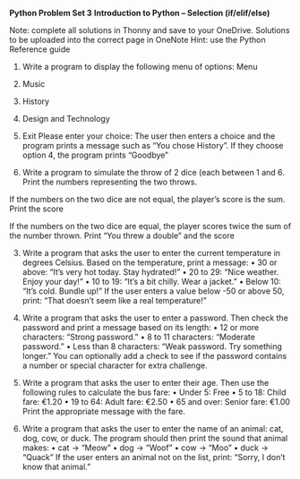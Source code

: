 **Python Problem Set 3**
**Introduction to Python – Selection (if/elif/else)**

Note: complete all solutions in Thonny and save to your OneDrive. Solutions to be uploaded into the correct page in OneNote
Hint: use the Python Reference guide
1.	Write a program to display the following menu of options:
Menu
1.	Music
2.	History
3.	Design and Technology
4.	Exit
Please enter your choice:
The user then enters a choice and the program prints a message such as “You chose History”. If they choose option 4, the program prints “Goodbye”

2.	Write a program to simulate the throw of 2 dice (each between 1 and 6.  Print the numbers representing the two throws.

If the numbers on the two dice are not equal, the player’s score is the sum. Print the score

If the numbers on the two dice are equal, the player scores twice the sum of the number thrown. Print “You threw a double” and the score








3.	Write a program that asks the user to enter the current temperature in degrees Celsius.
Based on the temperature, print a message:
•	30 or above: “It’s very hot today. Stay hydrated!”
•	20 to 29: “Nice weather. Enjoy your day!”
•	10 to 19: “It’s a bit chilly. Wear a jacket.”
•	Below 10: “It’s cold. Bundle up!”
If the user enters a value below -50 or above 50, print: “That doesn’t seem like a real temperature!”

4. Write a program that asks the user to enter a password.
Then check the password and print a message based on its length:
•	12 or more characters: “Strong password.”
•	8 to 11 characters: “Moderate password.”
•	Less than 8 characters: “Weak password. Try something longer.”
You can optionally add a check to see if the password contains a number or special character for extra challenge.


5.	Write a program that asks the user to enter their age.
Then use the following rules to calculate the bus fare:
•	Under 5: Free
•	5 to 18: Child fare: €1.20
•	19 to 64: Adult fare: €2.50
•	65 and over: Senior fare: €1.00
Print the appropriate message with the fare.


6.	Write a program that asks the user to enter the name of an animal:
cat, dog, cow, or duck.
The program should then print the sound that animal makes:
•	cat → “Meow”
•	dog → “Woof”
•	cow → “Moo”
•	duck → “Quack”
If the user enters an animal not on the list, print:
“Sorry, I don’t know that animal.”



